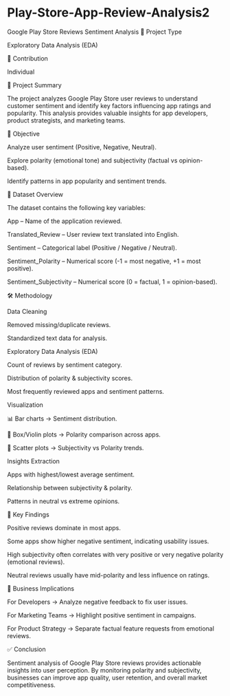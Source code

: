# Play-Store-App-Review-Analysis2
Google Play Store Reviews Sentiment Analysis
📌 Project Type

Exploratory Data Analysis (EDA)

👤 Contribution

Individual

📖 Project Summary

The project analyzes Google Play Store user reviews to understand customer sentiment and identify key factors influencing app ratings and popularity. This analysis provides valuable insights for app developers, product strategists, and marketing teams.

🎯 Objective

Analyze user sentiment (Positive, Negative, Neutral).

Explore polarity (emotional tone) and subjectivity (factual vs opinion-based).

Identify patterns in app popularity and sentiment trends.

📂 Dataset Overview

The dataset contains the following key variables:

App – Name of the application reviewed.

Translated_Review – User review text translated into English.

Sentiment – Categorical label (Positive / Negative / Neutral).

Sentiment_Polarity – Numerical score (-1 = most negative, +1 = most positive).

Sentiment_Subjectivity – Numerical score (0 = factual, 1 = opinion-based).

🛠️ Methodology

Data Cleaning

Removed missing/duplicate reviews.

Standardized text data for analysis.

Exploratory Data Analysis (EDA)

Count of reviews by sentiment category.

Distribution of polarity & subjectivity scores.

Most frequently reviewed apps and sentiment patterns.

Visualization

📊 Bar charts → Sentiment distribution.

🎻 Box/Violin plots → Polarity comparison across apps.

🔵 Scatter plots → Subjectivity vs Polarity trends.

Insights Extraction

Apps with highest/lowest average sentiment.

Relationship between subjectivity & polarity.

Patterns in neutral vs extreme opinions.

🔑 Key Findings

Positive reviews dominate in most apps.

Some apps show higher negative sentiment, indicating usability issues.

High subjectivity often correlates with very positive or very negative polarity (emotional reviews).

Neutral reviews usually have mid-polarity and less influence on ratings.

💼 Business Implications

For Developers → Analyze negative feedback to fix user issues.

For Marketing Teams → Highlight positive sentiment in campaigns.

For Product Strategy → Separate factual feature requests from emotional reviews.

✅ Conclusion

Sentiment analysis of Google Play Store reviews provides actionable insights into user perception. By monitoring polarity and subjectivity, businesses can improve app quality, user retention, and overall market competitiveness.

